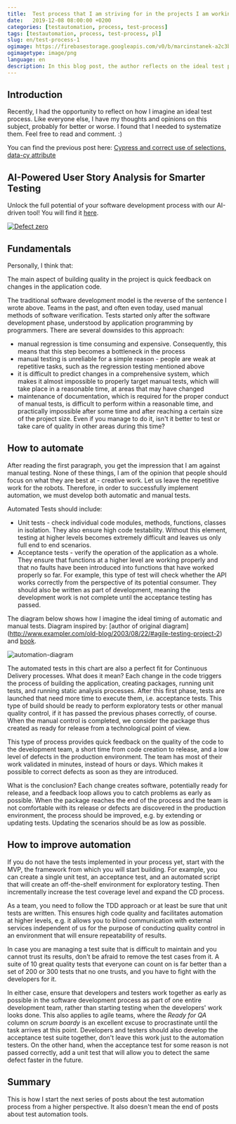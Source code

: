 ```yaml
---
title:  Test process that I am striving for in the projects I am working on
date:   2019-12-08 08:00:00 +0200
categories: [testautomation, process, test-process]
tags: [testautomation, process, test-process, pl]
slug: en/test-process-1
ogimage: https://firebasestorage.googleapis.com/v0/b/marcinstanek-a2c3b.appspot.com/o/2019-12-08-how-tests-process-should-looks-liks%2Fblog_post-cover.png?alt=media&token=b090c220-e684-4cb3-96f9-99e2f374c1cb
ogimagetype: image/png
language: en
description: In this blog post, the author reflects on the ideal test process they aim to achieve in their projects, emphasizing the importance of quick feedback on code changes and the drawbacks of manual testing. They advocate for a balanced approach, combining both automated tests (unit and acceptance tests) with manual tests, and stress the benefits of a Continuous Delivery process for rapid code validation and defect correction.
---
```


## Introduction

Recently, I had the opportunity to reflect on how I imagine an ideal test process. Like everyone else, I have my thoughts and opinions on this subject, probably for better or worse. I found that I needed to systematize them. Feel free to read and comment. :)

You can find the previous post here: [Cypress and correct use of selections, data-cy attribute](/en/cypress-5)

## AI-Powered User Story Analysis for Smarter Testing

Unlock the full potential of your software development process with our AI-driven tool! You will find it [here](https://defectzero.com/).

[![Defect zero](https://firebasestorage.googleapis.com/v0/b/marcinstanek-a2c3b.appspot.com/o/defect%20zero%2Fdefect-zero-min.png?alt=media&token=6ca28446-47df-4391-a5a7-a5d8ca7bd0e5)](https://defectzero.com/)

## Fundamentals

Personally, I think that:

The main aspect of building quality in the project is quick feedback on changes in the application code.

The traditional software development model is the reverse of the sentence I wrote above. Teams in the past, and often even today, used manual methods of software verification. Tests started only after the software development phase, understood by application programming by programmers. There are several downsides to this approach:

* manual regression is time consuming and expensive. Consequently, this means that this step becomes a bottleneck in the process
* manual testing is unreliable for a simple reason - people are weak at repetitive tasks, such as the regression testing mentioned above
* it is difficult to predict changes in a comprehensive system, which makes it almost impossible to properly target manual tests, which will take place in a reasonable time, at areas that may have changed
* maintenance of documentation, which is required for the proper conduct of manual tests, is difficult to perform within a reasonable time, and practically impossible after some time and after reaching a certain size of the project size. Even if you manage to do it, isn't it better to test or take care of quality in other areas during this time?

## How to automate

After reading the first paragraph, you get the impression that I am against manual testing. None of these things, I am of the opinion that people should focus on what they are best at - creative work. Let us leave the repetitive work for the robots. Therefore, in order to successfully implement automation, we must develop both automatic and manual tests.

Automated Tests should include:

* Unit tests - check individual code modules, methods, functions, classes in isolation. They also ensure high code testability. Without this element, testing at higher levels becomes extremely difficult and leaves us only full end to end scenarios.
* Acceptance tests - verify the operation of the application as a whole. They ensure that functions at a higher level are working properly and that no faults have been introduced into functions that have worked properly so far. For example, this type of test will check whether the API works correctly from the perspective of its potential consumer. They should also be written as part of development, meaning the development work is not complete until the acceptance testing has passed.

The diagram below shows how I imagine the ideal timing of automatic and manual tests. Diagram inspired by: [author of original diagram] (http://www.exampler.com/old-blog/2003/08/22/#agile-testing-project-2)
 and [book](https://books.google.pl/books/about/Agile_Testing.html?id=68_lhPvoKS8C&redir_esc=y).

![automation-diagram](https://firebasestorage.googleapis.com/v0/b/marcinstanek-a2c3b.appspot.com/o/2019-12-08-how-tests-process-should-looks-liks%2Fwykres.png?alt=media&token=118b6508-5354-4602-af07-fa9f49911954)

The automated tests in this chart are also a perfect fit for Continuous Delivery processes. What does it mean? Each change in the code triggers the process of building the application, creating packages, running unit tests, and running static analysis processes. After this first phase, tests are launched that need more time to execute them, i.e. acceptance tests. This type of build should be ready to perform exploratory tests or other manual quality control, if it has passed the previous phases correctly, of course. When the manual control is completed, we consider the package thus created as ready for release from a technological point of view.

This type of process provides quick feedback on the quality of the code to the development team, a short time from code creation to release, and a low level of defects in the production environment. The team has most of their work validated in minutes, instead of hours or days. Which makes it possible to correct defects as soon as they are introduced.

What is the conclusion? Each change creates software, potentially ready for release, and a feedback loop allows you to catch problems as early as possible. When the package reaches the end of the process and the team is not comfortable with its release or defects are discovered in the production environment, the process should be improved, e.g. by extending or updating tests. Updating the scenarios should be as low as possible.

## How to improve automation

If you do not have the tests implemented in your process yet, start with the MVP, the framework from which you will start building. For example, you can create a single unit test, an acceptance test, and an automated script that will create an off-the-shelf environment for exploratory testing. Then incrementally increase the test coverage level and expand the CD process.

As a team, you need to follow the TDD approach or at least be sure that unit tests are written. This ensures high code quality and facilitates automation at higher levels, e.g. it allows you to blind communication with external services independent of us for the purpose of conducting quality control in an environment that will ensure repeatability of results.

In case you are managing a test suite that is difficult to maintain and you cannot trust its results, don't be afraid to remove the test cases from it. A suite of 10 great quality tests that everyone can count on is far better than a set of 200 or 300 tests that no one trusts, and you have to fight with the developers for it.

In either case, ensure that developers and testers work together as early as possible in the software development process as part of one entire development team, rather than starting testing when the developers' work looks done. This also applies to agile teams, where the _Ready for QA_ column on _scrum boardy_ is an excellent excuse to procrastinate until the task arrives at this point. Developers and testers should also develop the acceptance test suite together, don't leave this work just to the automation testers. On the other hand, when the acceptance test for some reason is not passed correctly, add a unit test that will allow you to detect the same defect faster in the future.

## Summary

This is how I start the next series of posts about the test automation process from a higher perspective. It also doesn't mean the end of posts about test automation tools.
